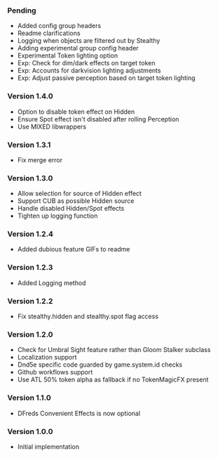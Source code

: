 ### Pending
* Added config group headers
* Readme clarifications
* Logging when objects are filtered out by Stealthy
* Adding experimental group config header
* Experimental Token lighting option
* Exp: Check for dim/dark effects on target token
* Exp: Accounts for darkvision lighting adjustments
* Exp: Adjust passive perception based on target token lighting

### Version 1.4.0
* Option to disable token effect on Hidden
* Ensure Spot effect isn't disabled after rolling Perception
* Use MIXED libwrappers

### Version 1.3.1
* Fix merge error

### Version 1.3.0
* Allow selection for source of Hidden effect
* Support CUB as possible Hidden source
* Handle disabled Hidden/Spot effects
* Tighten up logging function

### Version 1.2.4
* Added dubious feature GIFs to readme

### Version 1.2.3
* Added Logging method

### Version 1.2.2
* Fix stealthy.hidden and stealthy.spot flag access

### Version 1.2.0
* Check for Umbral Sight feature rather than Gloom Stalker subclass
* Localization support
* Dnd5e specific code guarded by game.system.id checks
* Github workflows support
* Use ATL 50% token alpha as fallback if no TokenMagicFX present

### Version 1.1.0
* DFreds Convenient Effects is now optional

### Version 1.0.0
* Initial implementation
